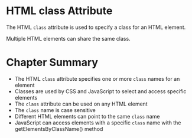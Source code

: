 # HTML class Attribute

The HTML `class` attribute is used to specify a class for an HTML element.

Multiple HTML elements can share the same class.

# Chapter Summary

- The HTML `class` attribute specifies one or more `class` names for an element
- Classes are used by CSS and JavaScript to select and access specific elements
- The `class` attribute can be used on any HTML element
- The `class` name is case sensitive
- Different HTML elements can point to the same `class` name
- JavaScript can access elements with a specific `class` name with the getElementsByClassName() method
